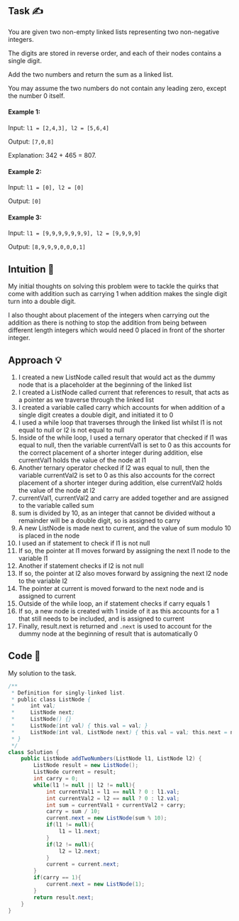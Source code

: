 ## Task ✍
You are given two non-empty linked lists representing two non-negative integers. 

The digits are stored in reverse order, and each of their nodes contains a single digit. 

Add the two numbers and return the sum as a linked list.

You may assume the two numbers do not contain any leading zero, except the number 0 itself.

#### Example 1:
Input: ```l1 = [2,4,3], l2 = [5,6,4]```

Output: ```[7,0,8]```

Explanation: 342 + 465 = 807.

#### Example 2:
Input: ```l1 = [0], l2 = [0]```

Output: ```[0]```

#### Example 3:
Input: ```l1 = [9,9,9,9,9,9,9], l2 = [9,9,9,9]```

Output: ```[8,9,9,9,0,0,0,1]```

## Intuition 💬
<!-- Describe your first thoughts on how to solve this problem. -->
My initial thoughts on solving this problem were to tackle the quirks that come with addition such as carrying 1 when addition makes the single digit turn into a double digit.

I also thought about placement of the integers when carrying out the addition as there is nothing to stop the addition from being between different length integers which would need 0 placed in front of the shorter integer.

## Approach 💡
<!-- Describe your approach to solving the problem. -->
1. I created a new ListNode called result that would act as the dummy node that is a placeholder at the beginning of the linked list
2. I created a ListNode called current that references to result, that acts as a pointer as we traverse through the linked list
3. I created a variable called carry which accounts for when addition of a single digit creates a double digit, and initiated it to 0
4. I used a while loop that traverses through the linked list whilst l1 is not equal to null or l2 is not equal to null
5. Inside of the while loop, I used a ternary operator that checked if l1 was equal to null, then the variable currentVal1 is set to 0 as this accounts for the correct placement of a shorter integer during addition, else currentVal1 holds the value of the node at l1
6. Another ternary operator checked if l2 was equal to null, then the variable currentVal2 is set to 0 as this also accounts for the correct placement of a shorter integer during addition, else currentVal2 holds the value of the node at l2
7. currentVal1, currentVal2 and carry are added together and are assigned to the variable called sum
8. sum is divided by 10, as an integer that cannot be divided without a remainder will be a double digit, so is assigned to carry
9. A new ListNode is made next to current, and the value of sum modulo 10 is placed in the node 
10. I used an if statement to check if l1 is not null
11. If so, the pointer at l1 moves forward by assigning the next l1 node to the variable l1
12. Another if statement checks if l2 is not null
13. If so, the pointer at l2 also moves forward by assigning the next l2 node to the variable l2
14. The pointer at current is moved forward to the next node and is assigned to current
15. Outside of the while loop, an if statement checks if carry equals 1
16. If so, a new node is created with 1 inside of it as this accounts for a 1 that still needs to be included, and is assigned to current
17. Finally, result.next is returned and ```.next``` is used to account for the dummy node at the beginning of result that is automatically 0

## Code 📝
My solution to the task.
```java
/**
 * Definition for singly-linked list.
 * public class ListNode {
 *     int val;
 *     ListNode next;
 *     ListNode() {}
 *     ListNode(int val) { this.val = val; }
 *     ListNode(int val, ListNode next) { this.val = val; this.next = next; }
 * }
 */
class Solution {
    public ListNode addTwoNumbers(ListNode l1, ListNode l2) {
        ListNode result = new ListNode();
        ListNode current = result;
        int carry = 0;
        while(l1 != null || l2 != null){
            int currentVal1 = l1 == null ? 0 : l1.val;
            int currentVal2 = l2 == null ? 0 : l2.val;
            int sum = currentVal1 + currentVal2 + carry;
            carry = sum / 10;
            current.next = new ListNode(sum % 10);
            if(l1 != null){
                l1 = l1.next;
            }
            if(l2 != null){
                l2 = l2.next;
            }
            current = current.next;
        }
        if(carry == 1){
            current.next = new ListNode(1);
        }
        return result.next;
    }
}
```
